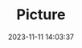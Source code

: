 ---
weight: 1
images:
- /images/edited/6.jpeg
title: Picture
date: 2023-11-11 14:03:37
tags:
- luminar
- work
---